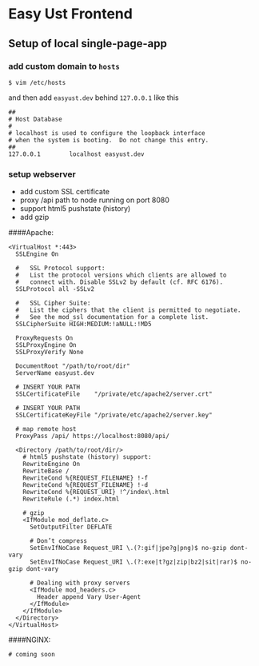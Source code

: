 # Easy Ust Frontend

## Setup of local single-page-app

### add custom domain to `hosts`

    $ vim /etc/hosts

and then add `easyust.dev` behind `127.0.0.1` like this

```
##
# Host Database
#
# localhost is used to configure the loopback interface
# when the system is booting.  Do not change this entry.
##
127.0.0.1        localhost easyust.dev
```

### setup webserver

- add custom SSL certificate
- proxy /api path to node running on port 8080
- support html5 pushstate (history)
- add gzip

####Apache:

```
<VirtualHost *:443>
  SSLEngine On
  
  #   SSL Protocol support:
  #   List the protocol versions which clients are allowed to
  #   connect with. Disable SSLv2 by default (cf. RFC 6176).
  SSLProtocol all -SSLv2

  #   SSL Cipher Suite:
  #   List the ciphers that the client is permitted to negotiate.
  #   See the mod_ssl documentation for a complete list.
  SSLCipherSuite HIGH:MEDIUM:!aNULL:!MD5

  ProxyRequests On
  SSLProxyEngine On
  SSLProxyVerify None

  DocumentRoot "/path/to/root/dir"
  ServerName easyust.dev

  # INSERT YOUR PATH
  SSLCertificateFile    "/private/etc/apache2/server.crt"

  # INSERT YOUR PATH
  SSLCertificateKeyFile "/private/etc/apache2/server.key"

  # map remote host
  ProxyPass /api/ https://localhost:8080/api/

  <Directory /path/to/root/dir/>
    # html5 pushstate (history) support:
    RewriteEngine On
    RewriteBase /
    RewriteCond %{REQUEST_FILENAME} !-f
    RewriteCond %{REQUEST_FILENAME} !-d
    RewriteCond %{REQUEST_URI} !^/index\.html
    RewriteRule (.*) index.html

    # gzip
    <IfModule mod_deflate.c>
      SetOutputFilter DEFLATE
      
      # Don’t compress
      SetEnvIfNoCase Request_URI \.(?:gif|jpe?g|png)$ no-gzip dont-vary
      SetEnvIfNoCase Request_URI \.(?:exe|t?gz|zip|bz2|sit|rar)$ no-gzip dont-vary
      
      # Dealing with proxy servers
      <IfModule mod_headers.c>
        Header append Vary User-Agent
      </IfModule>
    </IfModule>
  </Directory>
</VirtualHost>
```

####NGINX:

```
# coming soon
```